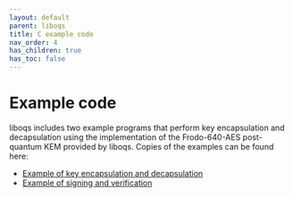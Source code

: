 ```yaml
---
layout: default
parent: liboqs
title: C example code
nav_order: 4
has_children: true
has_toc: false
---
```


# Example code

liboqs includes two example programs that perform key encapsulation and decapsulation using the implementation of the Frodo-640-AES post-quantum KEM provided by liboqs. Copies of the examples can be found here:

- [Example of key encapsulation and decapsulation](kem)
- [Example of signing and verification](sig)

